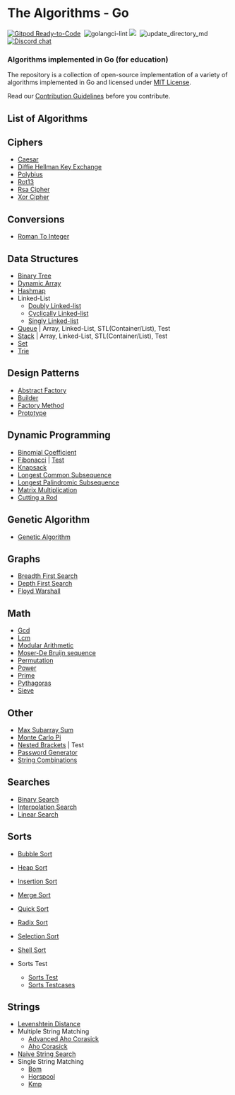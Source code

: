 # The Algorithms - Go
[![Gitpod Ready-to-Code](https://img.shields.io/badge/Gitpod-Ready--to--Code-blue?logo=gitpod&style=flat-square)](https://gitpod.io/#https://github.com/TheAlgorithms/Go)&nbsp;
![golangci-lint](https://github.com/TheAlgorithms/Go/workflows/golangci-lint/badge.svg)
![](https://img.shields.io/github/repo-size/TheAlgorithms/Go.svg?label=Repo%20size&style=flat-square)&nbsp;
![update_directory_md](https://github.com/TheAlgorithms/Go/workflows/update_directory_md/badge.svg)
[![Discord chat](https://img.shields.io/discord/808045925556682782.svg?logo=discord&colorB=7289DA&style=flat-square)](https://discord.gg/c7MnfGFGa6)&nbsp;
### Algorithms implemented in Go (for education)

The repository is a collection of open-source implementation of a variety of algorithms implemented in Go and licensed under [MIT License](LICENSE).

Read our [Contribution Guidelines](CONTRIBUTING.md) before you contribute.

## List of Algorithms


## Ciphers
* [Caesar](./ciphers/caesar/)
* [Diffie Hellman Key Exchange](./ciphers/diffie_hellman_key_exchange/)
* [Polybius](./ciphers/polybius/)
* [Rot13](./ciphers/rot13/)
* [Rsa Cipher](./ciphers/rsa_cipher/)
* [Xor Cipher](./ciphers/xor_cipher/)

## Conversions
* [Roman To Integer](./conversions/roman_to_integer/)

## Data Structures
* [Binary Tree](./data_structures/binary_tree/)
* [Dynamic Array](./data_structures/dynamic_array/)
* [Hashmap](./data_structures/hashmap/)
* Linked-List
  * [Doubly Linked-list](./data_structures/linkedlist/doubly_linkedlist/)
  * [Cyclically Linked-list](./data_structures/linkedlist/cyclically_linkedlist)
  * [Singly Linked-list](./data_structures/linkedlist/singly_linkedlist/)
* [Queue](./data_structures/queue/) | Array, Linked-List, STL(Container/List), Test
* [Stack](./data_structures/stack/) | Array, Linked-List, STL(Container/List), Test
* [Set](./data_structures/set/)
* [Trie](./data_structures/trie/)

## Design Patterns
* [Abstract Factory](./design_patterns/abstract_factory/)
* [Builder](./design_patterns/builder/)
* [Factory Method](./design_patterns/factory_method/)
* [Prototype](./design_patterns/prototype/)


## Dynamic Programming
* [Binomial Coefficient](./dynamic_programming/binomialcoefficient.go)
* [Fibonacci](./dynamic_programming/fibonacci.go) | [Test](./dynamic_programming/fibonacci_test.go)
* [Knapsack](./dynamic_programming/knapsack.go)
* [Longest Common Subsequence](./dynamic_programming/longestcommonsubsequence.go)
* [Longest Palindromic Subsequence](./dynamic_programming/longestpalindromicsubsequence.go)
* [Matrix Multiplication](./dynamic_programming/matrixmultiplication.go)
* [Cutting a Rod](./dynamic_programming/rodcutting.go)

## Genetic Algorithm
* [Genetic Algorithm](./genetic_algorithm/geneticalgorithm.go)

## Graphs
* [Breadth First Search](./graphs/breadth_first_search/)
* [Depth First Search](./graphs/depth_first_search/)
* [Floyd Warshall](./graphs/floyd_warshall/)

## Math
* [Gcd](./math/gcd/)
* [Lcm](./math/lcm/)
* [Modular Arithmetic](./math/modular_arithmetic/)
* [Moser-De Bruijn sequence](./math/moserde_bruijn_sequence)
* [Permutation](./math/permutation/)
* [Power](./math/power/)
* [Prime](./math/prime/)
* [Pythagoras](./math/pythagoras/)
* [Sieve](./math/sieve/)


## Other
* [Max Subarray Sum](./other/max_subarray_sum/)
* [Monte Carlo Pi](./other/monte_carlo_pi/)
* [Nested Brackets](./other/nested_brackets/) | Test
* [Password Generator](./other/password_generator/)
* [String Combinations](./other/string_combinations/)

## Searches
* [Binary Search](./searches/binary_search/)
* [Interpolation Search](./searches/interpolation_search/)
* [Linear Search](./searches/linear_search/)

## Sorts
* [Bubble Sort](./sorts/bubblesort.go)
* [Heap Sort](./sorts/heapsort.go)
* [Insertion Sort](./sorts/insertionsort.go)
* [Merge Sort](./sorts/mergesort.go)
* [Quick Sort](./sorts/quicksort.go)
* [Radix Sort](./sorts/radixsort.go)
* [Selection Sort](./sorts/selectionsort.go)
* [Shell Sort](./sorts/shellsort.go)


* Sorts Test
  * [Sorts Test](./sorts/sorts_test.go)
  * [Sorts Testcases](./sorts/sorts_testcases.go)

## Strings
* [Levenshtein Distance](./strings/levenshtein_distance/)
* Multiple String Matching
  * [Advanced Aho Corasick](./strings/multiple_string_matching/advanced_aho_corasick/)
  * [Aho Corasick](./strings/multiple_string_matching/aho_corasick/)
* [Naive String Search](./strings/naive_string_search/)
* Single String Matching
  * [Bom](./strings/single_string_matching/bom/)
  * [Horspool](./strings/single_string_matching/horspool/)
  * [Kmp](./strings/single_string_matching/kmp/)
    
